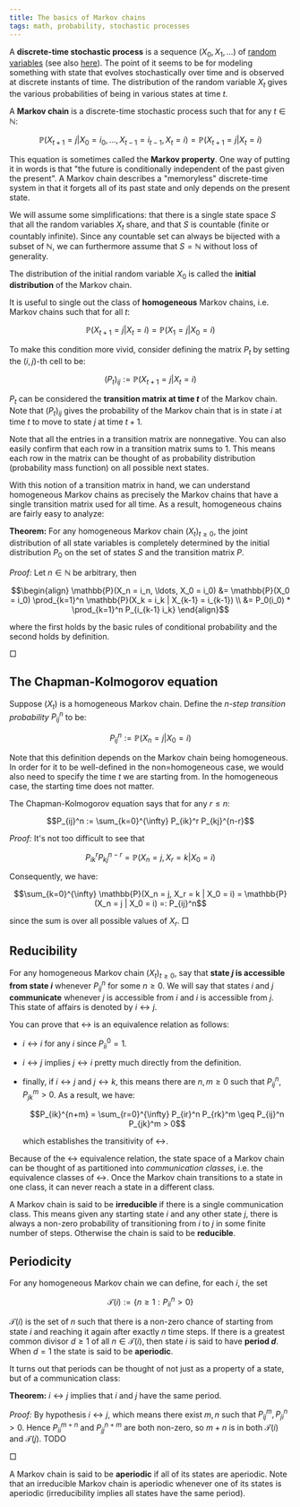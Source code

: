 ```yaml
---
title: The basics of Markov chains
tags: math, probability, stochastic processes
---
```


A **discrete-time stochastic process** is a sequence $(X_0, X_1, \ldots)$ of [random variables][wiki-random-variable] (see also [here][wabbo-random-variable]). The point of it seems to be for modeling something with state that evolves stochastically over time and is observed at discrete instants of time. The distribution of the random variable $X_t$ gives the various probabilities of being in various states at time $t$.

A **Markov chain** is a discrete-time stochastic process such that for any $t \in \mathbb{N}$:

$$\mathbb{P}(X_{t+1} = j | X_0 = i_0, \ldots, X_{t-1} = i_{t-1}, X_t = i) = \mathbb{P}(X_{t+1} = j | X_t = i)$$

This equation is sometimes called the **Markov property**. One way of putting it in words is that "the future is conditionally independent of the past given the present". A Markov chain describes a "memoryless" discrete-time system in that it forgets all of its past state and only depends on the present state.

We will assume some simplifications: that there is a single state space $S$ that all the random variables $X_t$ share, and that $S$ is countable (finite or countably infinite). Since any countable set can always be bijected with a subset of $\mathbb{N}$, we can furthermore assume that $S = \mathbb{N}$ without loss of generality.

The distribution of the initial random variable $X_0$ is called the **initial distribution** of the Markov chain.

It is useful to single out the class of **homogeneous** Markov chains, i.e. Markov chains such that for all $t$:

$$\mathbb{P}(X_{t+1} = j | X_t = i) = \mathbb{P}(X_1 = j | X_0 = i)$$

To make this condition more vivid, consider defining the matrix $P_t$ by setting the $(i, j)$-th cell to be:

$$(P_t)_{ij} := \mathbb{P}(X_{t+1} = j | X_t = i)$$

$P_t$ can be considered the **transition matrix at time $t$** of the Markov chain. Note that $(P_t)_{ij}$ gives the probability of the Markov chain that is in state $i$ at time $t$ to move to state $j$ at time $t+1$.

Note that all the entries in a transition matrix are nonnegative. You can also easily confirm that each row in a transition matrix sums to $1$. This means each row in the matrix can be thought of as probability distribution (probability mass function) on all possible next states.

With this notion of a transition matrix in hand, we can understand homogeneous Markov chains as precisely the Markov chains that have a single transition matrix used for all time. As a result, homogeneous chains are fairly easy to analyze:

**Theorem:** For any homogeneous Markov chain $(X_t)_{t \geq 0}$, the joint distribution of all state variables is completely determined by the initial distribution $P_0$ on the set of states $S$ and the transition matrix $P$.

*Proof:* Let $n \in \mathbb{N}$ be arbitrary, then

$$\begin{align}
\mathbb{P}(X_n = i_n, \ldots, X_0 = i_0)
 &= \mathbb{P}(X_0 = i_0) \prod_{k=1}^n \mathbb{P}(X_k = i_k | X_{k-1} = i_{k-1}) \\
 &= P_0(i_0) * \prod_{k=1}^n P_{i_{k-1} i_k}
\end{align}$$

where the first holds by the basic rules of conditional probability and the second holds by definition.

$\Box$

## The Chapman-Kolmogorov equation

Suppose $(X_t)$ is a homogeneous Markov chain. Define the *$n$-step transition probability* $P_{ij}^n$ to be:

$$P_{ij}^n := \mathbb{P}(X_n = j | X_0 = i)$$

Note that this definition depends on the Markov chain being homogeneous. In order for it to be well-defined in the non=homogeneous case, we would also need to specify the time $t$ we are starting from. In the homogeneous case, the starting time does not matter.

The Chapman-Kolmogorov equation says that for any $r \leq n$:

$$P_{ij}^n := \sum_{k=0}^{\infty} P_{ik}^r P_{kj}^{n-r}$$

*Proof:* It's not too difficult to see that

$$P_{ik}^r P_{kj}^{n-r} = \mathbb{P}(X_n = j, X_r = k | X_0 = i)$$

Consequently, we have:

$$\sum_{k=0}^{\infty} \mathbb{P}(X_n = j, X_r = k | X_0 = i) = \mathbb{P}(X_n = j | X_0 = i) =: P_{ij}^n$$

since the sum is over all possible values of $X_r$. $\Box$


## Reducibility

For any homogeneous Markov chain $(X_t)_{t \geq 0}$, say that **state $j$ is accessible from state $i$** whenever $P_{ij}^n$ for some $n \geq 0$. We will say that states $i$ and $j$ **communicate** whenever $j$ is accessible from $i$ and $i$ is accessible from $j$. This state of affairs is denoted by $i \leftrightarrow j$.

You can prove that $\leftrightarrow$ is an equivalence relation as follows:

 - $i \leftrightarrow i$ for any $i$ since $P_{ii}^0 = 1$.
 - $i \leftrightarrow j$ implies $j \leftrightarrow i$ pretty much directly from the definition.
 - finally, if $i \leftrightarrow j$ and $j \leftrightarrow k$, this means there are $n, m \geq 0$ such that $P_{ij}^n, P_{jk}^m > 0$. As a result, we have:

    $$P_{ik}^{n+m} = \sum_{r=0}^{\infty} P_{ir}^n P_{rk}^m \geq P_{ij}^n P_{jk}^m > 0$$

    which establishes the transitivity of $\leftrightarrow$.

Because of the $\leftrightarrow$ equivalence relation, the state space of a Markov chain can be thought of as partitioned into *communication classes*, i.e. the equivalence classes of $\leftrightarrow$. Once the Markov chain transitions to a state in one class, it can never reach a state in a different class.

A Markov chain is said to be **irreducible** if there is a single communication class. This means given any starting state $i$ and any other state $j$, there is always a non-zero probability of transitioning from $i$ to $j$ in some finite number of steps. Otherwise the chain is said to be **reducible**.

## Periodicity

For any homogeneous Markov chain we can define, for each $i$, the set

$$\mathcal{T}(i) := \{ n \geq 1 :  P_{ii}^n > 0 \}$$

$\mathcal{T}(i)$ is the set of $n$ such that there is a non-zero chance of starting from state $i$ and reaching it again after exactly $n$ time steps. If there is a greatest common divisor $d \geq 1$ of all $n \in \mathcal{T}(i)$, then state $i$ is said to have **period $d$**. When $d = 1$ the state is said to be **aperiodic**.

It turns out that periods can be thought of not just as a property of a state, but of a communication class:

**Theorem:** $i \leftrightarrow j$ implies that $i$ and $j$ have the same period.

*Proof:* By hypothesis $i \leftrightarrow j$, which means there exist $m, n$ such that $P_{ij}^m, P_{ji}^n > 0$. Hence $P_{ii}^{m+n}$ and $P_{jj}^{n+m}$ are both non-zero, so $m+n$ is in both $\mathcal{T}(i)$ and $\mathcal{T}(j)$. TODO

$\Box$

A Markov chain is said to be **aperiodic** if all of its states are aperiodic. Note that an irreducible Markov chain is aperiodic whenever one of its states is aperiodic (irreducibility implies all states have the same period).

[wiki-random-variable]: https://en.wikipedia.org/wiki/Random_variable
[wabbo-random-variable]: 2015-05-19-probability-3.html#random-variable
